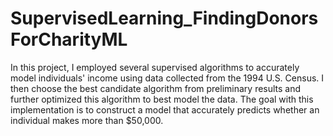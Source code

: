 # SupervisedLearning_FindingDonorsForCharityML

In this project, I employed several supervised algorithms to accurately model individuals' income using data collected from the 1994 U.S. Census. I then choose the best candidate algorithm from preliminary results and further optimized this algorithm to best model the data. The goal with this implementation is to construct a model that accurately predicts whether an individual makes more than $50,000.
